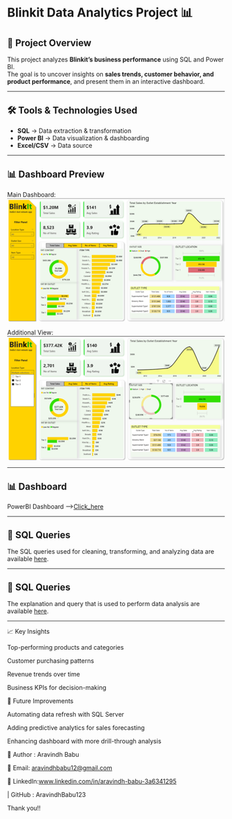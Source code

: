 # Blinkit Data Analytics Project 📊  

## 📌 Project Overview  
This project analyzes **Blinkit’s business performance** using SQL and Power BI.  
The goal is to uncover insights on **sales trends, customer behavior, and product performance**, and present them in an interactive dashboard.  

---

## 🛠️ Tools & Technologies Used  
- **SQL** → Data extraction & transformation  
- **Power BI** → Data visualization & dashboarding  
- **Excel/CSV** → Data source  

---

## 📊 Dashboard Preview  
Main Dashboard:  
![Blinkit Dashboard](data_analysis/IMAGES/Blinkit_Dashboard1.png)

Additional View:  
![Blinkit Dashboard 2](data_analysis/IMAGES/Blinkit_Dashboard2.png)

---

## 📊 Dashboard
PowerBI Dashboard -->[Click_here](data_analysis/DASHBOARD/BlinkIt.pbix)

---

## 📑 SQL Queries  
The SQL queries used for cleaning, transforming, and analyzing data are available [here](data_analysis/SQL_QUERIES/blinkit_data_script_sql).  

---

##  📑 SQL Queries 
The explanation and query that is used to perform data analysis are available [here](data_analysis/SQL_QUERIES/Sql_analysis_txt).

---
  📈 Key Insights

Top-performing products and categories

Customer purchasing patterns

Revenue trends over time

Business KPIs for decision-making

🔮 Future Improvements

Automating data refresh with SQL Server

Adding predictive analytics for sales forecasting

Enhancing dashboard with more drill-through analysis

👤 Author : Aravindh Babu

📧 Email: aravindhbabu12@gmail.com

🔗 LinkedIn:www.linkedin.com/in/aravindh-babu-3a6341295

 | GitHub : AravindhBabu123

 Thank you!!
